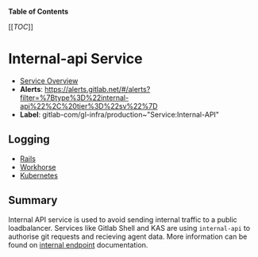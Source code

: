 <!-- MARKER: do not edit this section directly. Edit services/service-catalog.yml then run scripts/generate-docs -->

**Table of Contents**

[[_TOC_]]

# Internal-api Service

* [Service Overview](https://dashboards.gitlab.net/d/internal-api-main/internal-api-overview)
* **Alerts**: <https://alerts.gitlab.net/#/alerts?filter=%7Btype%3D%22internal-api%22%2C%20tier%3D%22sv%22%7D>
* **Label**: gitlab-com/gl-infra/production~"Service:Internal-API"

## Logging

* [Rails](https://log.gprd.gitlab.net/goto/82dff8e0-a6d3-11ed-9f43-e3784d7fe3ca)
* [Workhorse](https://log.gprd.gitlab.net/goto/624babb0-a6d3-11ed-9f43-e3784d7fe3ca)
* [Kubernetes](https://log.gprd.gitlab.net/goto/ecea3b70-a6d2-11ed-85ed-e7557b0a598c)

<!-- END_MARKER -->

## Summary

Internal API service is used to avoid sending internal traffic to a public loadbalancer. Services like Gitlab Shell and KAS are using `internal-api` to authorise git requests and recieving agent data. More information can be found on [internal endpoint](https://docs.gitlab.com/ee/development/internal_api/#internal-api) documentation.
<!-- ## Architecture -->

<!-- ## Performance -->

<!-- ## Scalability -->

<!-- ## Availability -->

<!-- ## Durability -->

<!-- ## Security/Compliance -->

<!-- ## Monitoring/Alerting -->

<!-- ## Links to further Documentation -->
